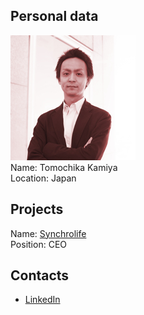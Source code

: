 ## Personal data
![kamiya photo](photo/tomochika_kamiya.jpg)  
Name: Tomochika Kamiya  
Location: Japan
## Projects 
Name: [Synchrolife](../projects/synchrolife.md)  
Position: CEO
## Contacts
* [LinkedIn](https://www.linkedin.com/in/kamiya-tomochika-2a635b38/)    
